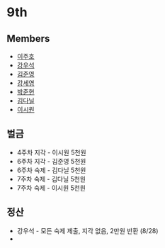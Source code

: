 # 9th
## Members
* [이주호](https://github.com/jh86lee/sparta.git)
* [강우석](https://github.com/ksuk0414/sparta.git)
* [김준영](https://github.com/PeterKim3219/sparta_homework.git)
* [강세영](https://github.com/sejelly/sparta.git)
* [박준현](https://github.com/JunHyunPark1210/sp_homework.git)
* [김다닐](https://github.com/danilkim99/sparta.git)
* [이시원](https://github.com/Siwon-Lee337/sparta.git)

## 벌금
* 4주차 지각 - 이시원 5천원
* 6주차 지각 - 김준영 5천원
* 6주차 숙제 - 김다닐 5천원
* 7주차 숙제 - 김다닐 5천원
* 7주차 숙제 - 이시원 5천원

## 정산  
* 강우석 - 모든 숙제 제출, 지각 없음, 2만원 반환 (8/28)
* 

